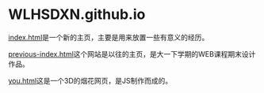 # WLHSDXN.github.io

[index.html](https:/wlhsdxn.github.io/index.html)是一个新的主页，主要是用来放置一些有意义的经历。

[previous-index.html](https://wlhsdxn.github.io/previous-index.html)这个网站是以往的主页，是大一下学期的WEB课程期末设计作品。

[you.html](https://wlhsdxn.github.io/you.html)这是一个3D的烟花网页，是JS制作而成的。
